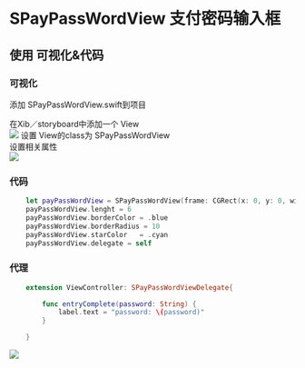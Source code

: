 # SPayPassWordView 支付密码输入框
## 使用 可视化&代码
### 可视化
添加 SPayPassWordView.swift到项目   </br>


在Xib／storyboard中添加一个 View     </br>
![](https://github.com/SSSEN/SPayPassWordView/blob/master/images/QQ20170624-215240@2x.png?raw=true)
设置 View的class为 SPayPassWordView </br>
设置相关属性 </br>
![](https://github.com/SSSEN/SPayPassWordView/blob/master/images/QQ20170624-215302@2x.png?raw=true)


### 代码
```swift
	let payPassWordView = SPayPassWordView(frame: CGRect(x: 0, y: 0, width: 300, height: 40))
	payPassWordView.lenght = 6
	payPassWordView.borderColor = .blue
	payPassWordView.borderRadius = 10
	payPassWordView.starColor   = .cyan
	payPassWordView.delegate = self
```
###

### 代理
```swift
	extension ViewController: SPayPassWordViewDelegate{

	    func entryComplete(password: String) {
	        label.text = "password: \(password)"
	    }

	}
```


![](https://github.com/SSSEN/SPayPassWordView/blob/master/images/Simulator%20Screen%20Shot%202017年6月24日%2021.52.20.png?raw=true)